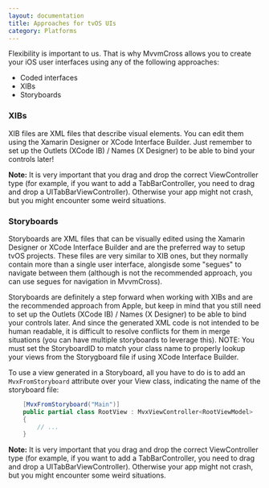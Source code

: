 ```yaml
---
layout: documentation
title: Approaches for tvOS UIs
category: Platforms
---
```


Flexibility is important to us. That is why MvvmCross allows you to create your iOS user interfaces using any of the following approaches:

- Coded interfaces
- XIBs 
- Storyboards

### XIBs

XIB files are XML files that describe visual elements. You can edit them using the Xamarin Designer or XCode Interface Builder. Just remember to set up the Outlets (XCode IB) / Names (X Designer) to be able to bind your controls later!

**Note:** It is very important that you drag and drop the correct ViewController type (for example, if you want to add a TabBarController, you need to drag and drop a UITabBarViewController). Otherwise your app might not crash, but you might encounter some weird situations.

### Storyboards

Storyboards are XML files that can be visually edited using the Xamarin Designer or XCode Interface Builder and are the preferred way to setup tvOS projects. These files are very similar to XIB ones, but they normally contain more than a single user interface, alongisde some "segues" to navigate between them (although is not the recommended approach, you can use segues for navigation in MvvmCross).

Storyboards are definitely a step forward when working with XIBs and are the recommended approach from Apple, but keep in mind that you still need to set up the Outlets (XCode IB) / Names (X Designer) to be able to bind your controls later. And since the generated XML code is not intended to be human readable, it is difficult to resolve conflicts for them in merge situations (you can have multiple storyboards to leverage this).  NOTE:  You must set the StoryboardID to match your class name to properly lookup your views from the Storygboard file if using XCode Interface Builder.  

To use a view generated in a Storyboard, all you have to do is to add an `MvxFromStoryboard` attribute over your View class, indicating the name of the storyboard file:

```c#
    [MvxFromStoryboard("Main")]
    public partial class RootView : MvxViewController<RootViewModel>
    {
        // ...
    }
```

**Note:** It is very important that you drag and drop the correct ViewController type (for example, if you want to add a TabBarController, you need to drag and drop a UITabBarViewController). Otherwise your app might not crash, but you might encounter some weird situations.

